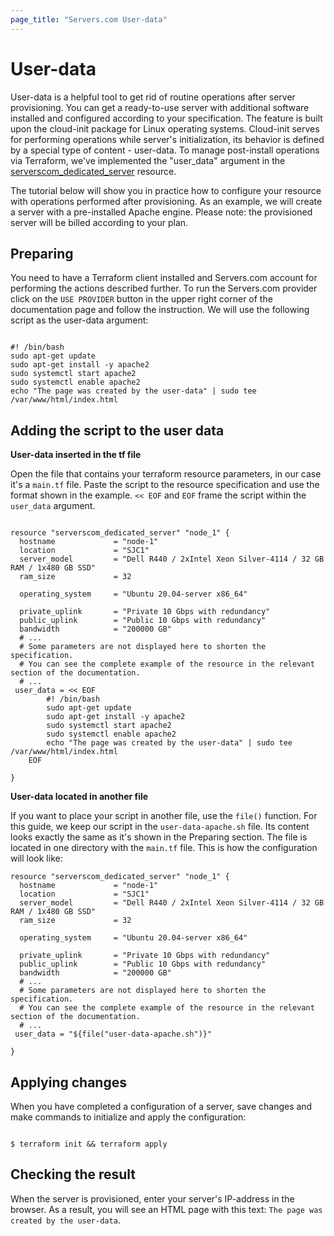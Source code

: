 ```yaml
---
page_title: "Servers.com User-data"
---
```


# User-data

User-data is a helpful tool to get rid of routine operations after server provisioning. You can get a ready-to-use server with additional software installed and configured according to your specification. The feature is built upon the cloud-init package for Linux operating systems. Cloud-init serves for performing operations while server's initialization, its behavior is defined by a special type of content - user-data. To manage post-install operations via Terraform, we've implemented the "user_data" argument in the [serverscom_dedicated_server](https://registry.terraform.io/providers/serverscom/serverscom/latest/docs/resources/dedicated_server) resource.

The tutorial below will show you in practice how to configure your resource with operations performed after provisioning. As an example, we will create a server with a pre-installed Apache engine. Please note: the provisioned server will be billed according to your plan.
## Preparing

You need to have a Terraform client installed and Servers.com account for performing the actions described further. To run the Servers.com provider click on the `USE PROVIDER` button in the upper right corner of the documentation page and follow the instruction. We will use the following script as the user-data argument:

```

#! /bin/bash
sudo apt-get update
sudo apt-get install -y apache2
sudo systemctl start apache2
sudo systemctl enable apache2
echo "The page was created by the user-data" | sudo tee /var/www/html/index.html

```
## Adding the script to the user data

**User-data inserted in the tf file**

Open the file that contains your terraform resource parameters, in our case it's a `main.tf` file. Paste the script to the resource specification and use the format shown in the example. `<< EOF` and `EOF` frame the script within the `user_data` argument.

```

resource "serverscom_dedicated_server" "node_1" {
  hostname             = "node-1"
  location             = "SJC1"
  server_model         = "Dell R440 / 2xIntel Xeon Silver-4114 / 32 GB RAM / 1x480 GB SSD"
  ram_size             = 32

  operating_system     = "Ubuntu 20.04-server x86_64"

  private_uplink       = "Private 10 Gbps with redundancy"
  public_uplink        = "Public 10 Gbps with redundancy"
  bandwidth            = "200000 GB"
  # ...
  # Some parameters are not displayed here to shorten the specification.
  # You can see the complete example of the resource in the relevant section of the documentation.
  # ...
 user_data = << EOF
		#! /bin/bash
		sudo apt-get update
		sudo apt-get install -y apache2
		sudo systemctl start apache2
		sudo systemctl enable apache2
		echo "The page was created by the user-data" | sudo tee /var/www/html/index.html
	EOF
  
}

```

**User-data located in another file**

If you want to place your script in another file, use the `file()` function. For this guide, we keep our script in the `user-data-apache.sh` file. Its content looks exactly the same as it's shown in the Preparing section. The file is located in one directory with the `main.tf` file. This is how the configuration will look like:
```
resource "serverscom_dedicated_server" "node_1" {
  hostname             = "node-1"
  location             = "SJC1"
  server_model         = "Dell R440 / 2xIntel Xeon Silver-4114 / 32 GB RAM / 1x480 GB SSD"
  ram_size             = 32

  operating_system     = "Ubuntu 20.04-server x86_64"

  private_uplink       = "Private 10 Gbps with redundancy"
  public_uplink        = "Public 10 Gbps with redundancy"
  bandwidth            = "200000 GB"
  # ...
  # Some parameters are not displayed here to shorten the specification.
  # You can see the complete example of the resource in the relevant section of the documentation.
  # ...
 user_data = "${file("user-data-apache.sh")}"
  
}
```
## Applying changes

When you have completed a configuration of a server, save changes and make commands to initialize and apply the configuration:

```

$ terraform init && terraform apply

```
## Checking the result

When the server is provisioned, enter your server's IP-address in the browser. As a result, you will see an HTML page with this text:
`The page was created by the user-data`.
